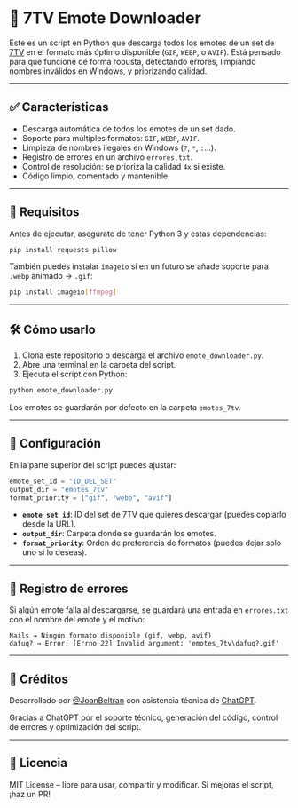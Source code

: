 # 🧠 7TV Emote Downloader

Este es un script en Python que descarga todos los emotes de un set de [7TV](https://7tv.app) en el formato más óptimo disponible (`GIF`, `WEBP`, o `AVIF`). Está pensado para que funcione de forma robusta, detectando errores, limpiando nombres inválidos en Windows, y priorizando calidad.

---

## ✅ Características

- Descarga automática de todos los emotes de un set dado.
- Soporte para múltiples formatos: `GIF`, `WEBP`, `AVIF`.
- Limpieza de nombres ilegales en Windows (`?`, `*`, `:`...).
- Registro de errores en un archivo `errores.txt`.
- Control de resolución: se prioriza la calidad `4x` si existe.
- Código limpio, comentado y mantenible.

---

## 🚀 Requisitos

Antes de ejecutar, asegúrate de tener Python 3 y estas dependencias:

```bash
pip install requests pillow
```

También puedes instalar `imageio` si en un futuro se añade soporte para `.webp` animado → `.gif`:

```bash
pip install imageio[ffmpeg]
```

---

## 🛠 Cómo usarlo

1. Clona este repositorio o descarga el archivo `emote_downloader.py`.
2. Abre una terminal en la carpeta del script.
3. Ejecuta el script con Python:

```bash
python emote_downloader.py
```

Los emotes se guardarán por defecto en la carpeta `emotes_7tv`.

---

## 📝 Configuración

En la parte superior del script puedes ajustar:

```python
emote_set_id = "ID_DEL_SET"
output_dir = "emotes_7tv"
format_priority = ["gif", "webp", "avif"]
```

- **`emote_set_id`**: ID del set de 7TV que quieres descargar (puedes copiarlo desde la URL).
- **`output_dir`**: Carpeta donde se guardarán los emotes.
- **`format_priority`**: Orden de preferencia de formatos (puedes dejar solo uno si lo deseas).

---

## 🧾 Registro de errores

Si algún emote falla al descargarse, se guardará una entrada en `errores.txt` con el nombre del emote y el motivo:

```text
Nails → Ningún formato disponible (gif, webp, avif)
dafuq? → Error: [Errno 22] Invalid argument: 'emotes_7tv\dafuq?.gif'
```

---

## 🤖 Créditos

Desarrollado por [@JoanBeltran](https://github.com/JoanBeltran) con asistencia técnica de [ChatGPT](https://openai.com/chatgpt).

Gracias a ChatGPT por el soporte técnico, generación del código, control de errores y optimización del script.

---

## 📄 Licencia

MIT License – libre para usar, compartir y modificar. Si mejoras el script, ¡haz un PR!
